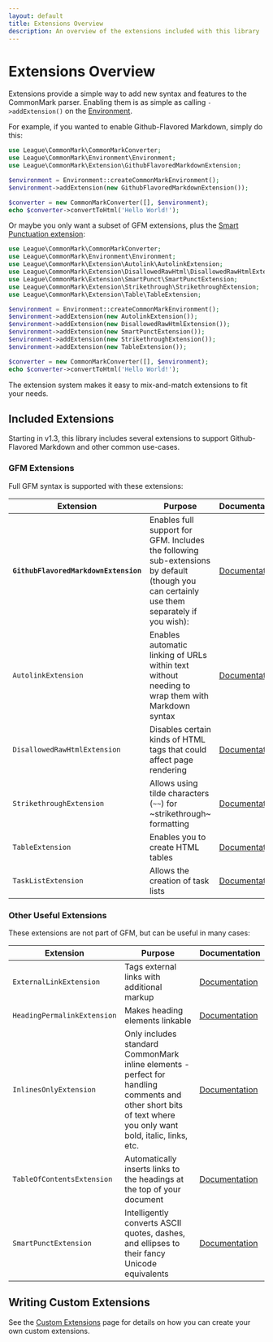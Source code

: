 ```yaml
---
layout: default
title: Extensions Overview
description: An overview of the extensions included with this library
---
```


Extensions Overview
===================

Extensions provide a simple way to add new syntax and features to the CommonMark parser.  Enabling them is as simple as calling `->addExtension()` on the [Environment](/2.0/customization/environment/).

For example, if you wanted to enable Github-Flavored Markdown, simply do this:

```php
use League\CommonMark\CommonMarkConverter;
use League\CommonMark\Environment\Environment;
use League\CommonMark\Extension\GithubFlavoredMarkdownExtension;

$environment = Environment::createCommonMarkEnvironment();
$environment->addExtension(new GithubFlavoredMarkdownExtension());

$converter = new CommonMarkConverter([], $environment);
echo $converter->convertToHtml('Hello World!');
```

Or maybe you only want a subset of GFM extensions, plus the [Smart Punctuation extension](/2.0/extensions/smart-punctuation/):

```php
use League\CommonMark\CommonMarkConverter;
use League\CommonMark\Environment\Environment;
use League\CommonMark\Extension\Autolink\AutolinkExtension;
use League\CommonMark\Extension\DisallowedRawHtml\DisallowedRawHtmlExtension;
use League\CommonMark\Extension\SmartPunct\SmartPunctExtension;
use League\CommonMark\Extension\Strikethrough\StrikethroughExtension;
use League\CommonMark\Extension\Table\TableExtension;

$environment = Environment::createCommonMarkEnvironment();
$environment->addExtension(new AutolinkExtension());
$environment->addExtension(new DisallowedRawHtmlExtension());
$environment->addExtension(new SmartPunctExtension());
$environment->addExtension(new StrikethroughExtension());
$environment->addExtension(new TableExtension());

$converter = new CommonMarkConverter([], $environment);
echo $converter->convertToHtml('Hello World!');
```

The extension system makes it easy to mix-and-match extensions to fit your needs.

## Included Extensions

Starting in v1.3, this library includes several extensions to support Github-Flavored Markdown and other common use-cases.

### GFM Extensions

Full GFM syntax is supported with these extensions:

| Extension | Purpose | Documentation |
| --------- | ------- | ------------- |
| **`GithubFlavoredMarkdownExtension`** | Enables full support for GFM.  Includes the following sub-extensions by default (though you can certainly use them separately if you wish): | [Documentation](/2.0/extensions/github-flavored-markdown/) |
| `AutolinkExtension` | Enables automatic linking of URLs within text without needing to wrap them with Markdown syntax | [Documentation](/2.0/extensions/autolinks/) |
| `DisallowedRawHtmlExtension` | Disables certain kinds of HTML tags that could affect page rendering | [Documentation](/2.0/extensions/disallowed-raw-html/) |
| `StrikethroughExtension` | Allows using tilde characters (`~~`) for ~strikethrough~ formatting | [Documentation](/2.0/extensions/strikethrough/) |
| `TableExtension` | Enables you to create HTML tables | [Documentation](/2.0/extensions/tables/) |
| `TaskListExtension` | Allows the creation of task lists | [Documentation](/2.0/extensions/task-lists/) |

### Other Useful Extensions

These extensions are not part of GFM, but can be useful in many cases:

| Extension | Purpose | Documentation |
| --------- | ------- | ------------- |
| `ExternalLinkExtension` | Tags external links with additional markup | [Documentation](/2.0/extensions/external-links/) |
| `HeadingPermalinkExtension` | Makes heading elements linkable | [Documentation](/2.0/extensions/heading-permalinks/) |
| `InlinesOnlyExtension` | Only includes standard CommonMark inline elements - perfect for handling comments and other short bits of text where you only want bold, italic, links, etc. | [Documentation](/2.0/extensions/inlines-only/) |
| `TableOfContentsExtension` | Automatically inserts links to the headings at the top of your document | [Documentation](/2.0/extensions/table-of-contents/) |
| `SmartPunctExtension` | Intelligently converts ASCII quotes, dashes, and ellipses to their fancy Unicode equivalents | [Documentation](/2.0/extensions/smart-punctuation/) |


## Writing Custom Extensions

See the [Custom Extensions](/2.0/customization/extensions/) page for details on how you can create your own custom extensions.
